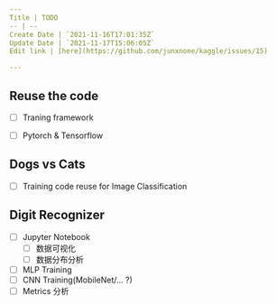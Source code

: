 ```yaml
---
Title | TODO
-- | --
Create Date | `2021-11-16T17:01:35Z`
Update Date | `2021-11-17T15:06:05Z`
Edit link | [here](https://github.com/junxnone/kaggle/issues/15)

---
```

## Reuse the code
- [ ] Traning framework
- [ ] Pytorch & Tensorflow


## Dogs vs Cats
- [ ] Training code reuse for Image Classification


## Digit Recognizer
- [ ] Jupyter Notebook
  - [ ] 数据可视化
  - [ ] 数据分布分析
- [ ] MLP Training
- [ ] CNN Training(MobileNet/... ?)
- [ ] Metrics 分析
